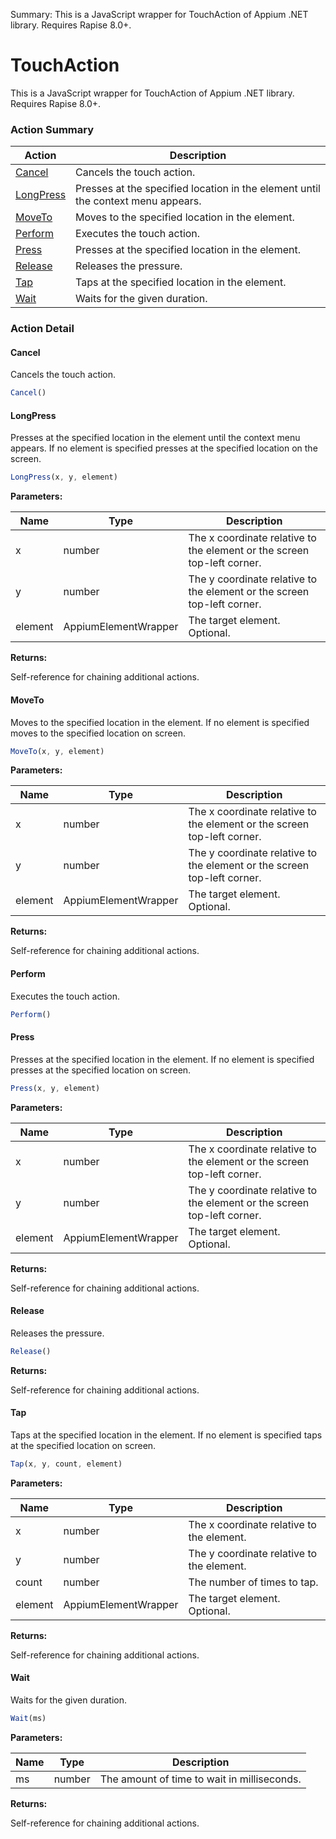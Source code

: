 Summary: This is a JavaScript wrapper for TouchAction of Appium .NET library. Requires Rapise 8.0+.

# TouchAction

This is a JavaScript wrapper for TouchAction of Appium .NET library. Requires Rapise 8.0+.






<!-- ============================== property summary ========================== -->

	
<!-- ============================== action summary ========================== -->



### Action Summary

|  **Action** | **Description** | 
| ----------- | --------------- |
|	[Cancel](#cancel) | Cancels the touch action. |
|	[LongPress](#longpress) | Presses at the specified location in the element until the  context menu appears. |
|	[MoveTo](#moveto) | Moves to the specified location in the element. |
|	[Perform](#perform) | Executes the touch action. |
|	[Press](#press) | Presses at the specified location in the element. |
|	[Release](#release) | Releases the pressure. |
|	[Tap](#tap) | Taps at the specified location in the element. |
|	[Wait](#wait) | Waits for the given duration. |




<!-- ============================== property detail ========================== -->
	
	
<!-- ============================== action detail ========================== -->
	
### Action Detail
		
<a name="Cancel"></a>    
#### Cancel

Cancels the touch action.

```javascript
Cancel() 
```





<a name="see.also.touchaction.cancel"></a>

<a name="LongPress"></a>    
#### LongPress

Presses at the specified location in the element until the  context menu appears. If no element is specified presses at the specified location on the screen.

```javascript
LongPress(x, y, element) 
```


**Parameters:**

|	**Name** | **Type** | **Description** |
| ---------- | -------- | --------------- |
| x | number |	The x coordinate relative to the element or the screen top-left corner. |
| y | number |	The y coordinate relative to the element or the screen top-left corner. |
| element | AppiumElementWrapper |	The target element.<br>Optional. |




**Returns:**

Self-reference for chaining additional actions.



<a name="see.also.touchaction.longpress"></a>

<a name="MoveTo"></a>    
#### MoveTo

Moves to the specified location in the element. If no element is specified moves to the specified location on screen.

```javascript
MoveTo(x, y, element) 
```


**Parameters:**

|	**Name** | **Type** | **Description** |
| ---------- | -------- | --------------- |
| x | number |	The x coordinate relative to the element or the screen top-left corner. |
| y | number |	The y coordinate relative to the element or the screen top-left corner. |
| element | AppiumElementWrapper |	The target element.<br>Optional. |




**Returns:**

Self-reference for chaining additional actions.



<a name="see.also.touchaction.moveto"></a>

<a name="Perform"></a>    
#### Perform

Executes the touch action.

```javascript
Perform() 
```





<a name="see.also.touchaction.perform"></a>

<a name="Press"></a>    
#### Press

Presses at the specified location in the element. If no element is specified presses at the specified location on screen.

```javascript
Press(x, y, element) 
```


**Parameters:**

|	**Name** | **Type** | **Description** |
| ---------- | -------- | --------------- |
| x | number |	The x coordinate relative to the element or the screen top-left corner. |
| y | number |	The y coordinate relative to the element or the screen top-left corner. |
| element | AppiumElementWrapper |	The target element.<br>Optional. |




**Returns:**

Self-reference for chaining additional actions.



<a name="see.also.touchaction.press"></a>

<a name="Release"></a>    
#### Release

Releases the pressure.

```javascript
Release() 
```




**Returns:**

Self-reference for chaining additional actions.



<a name="see.also.touchaction.release"></a>

<a name="Tap"></a>    
#### Tap

Taps at the specified location in the element. If no element is specified taps at the specified location on screen.

```javascript
Tap(x, y, count, element) 
```


**Parameters:**

|	**Name** | **Type** | **Description** |
| ---------- | -------- | --------------- |
| x | number |	The x coordinate relative to the element. |
| y | number |	The y coordinate relative to the element. |
| count | number |	The number of times to tap. |
| element | AppiumElementWrapper |	The target element.<br>Optional. |




**Returns:**

Self-reference for chaining additional actions.



<a name="see.also.touchaction.tap"></a>

<a name="Wait"></a>    
#### Wait

Waits for the given duration.

```javascript
Wait(ms) 
```


**Parameters:**

|	**Name** | **Type** | **Description** |
| ---------- | -------- | --------------- |
| ms | number |	The amount of time to wait in milliseconds. |




**Returns:**

Self-reference for chaining additional actions.



<a name="see.also.touchaction.wait"></a>

	

